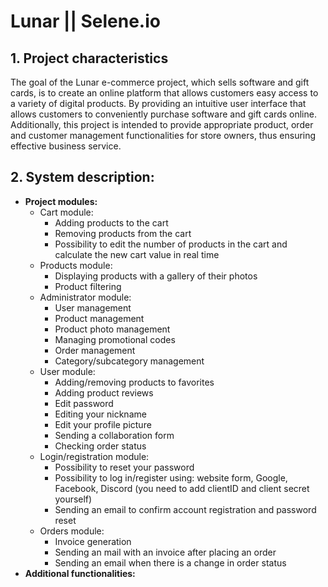 # Lunar || Selene.io
## 1. Project characteristics
The goal of the Lunar e-commerce project, which sells software and gift cards, is to create an online platform that allows customers easy access to a variety of digital products. By providing an intuitive user interface that allows customers to conveniently purchase software and gift cards online. Additionally, this project is intended to provide appropriate product, order and customer management functionalities for store owners, thus ensuring effective business service.

## 2. System description: 
- **Project modules:**
  * Cart module:
      + Adding products to the cart
      + Removing products from the cart
      + Possibility to edit the number of products in the cart and calculate the new cart value in real time
  * Products module:
      + Displaying products with a gallery of their photos
      + Product filtering
  * Administrator module:
      + User management
      + Product management
      + Product photo management
      + Managing promotional codes
      + Order management
      + Category/subcategory management
  * User module:
       + Adding/removing products to favorites
       + Adding product reviews
       + Edit password
       + Editing your nickname
       + Edit your profile picture
       + Sending a collaboration form
       + Checking order status
  * Login/registration module:
       + Possibility to reset your password
       + Possibility to log in/register using: website form, Google, Facebook, Discord (you need to add clientID and client secret yourself)
       + Sending an email to confirm account registration and password reset
  * Orders module:
       + Invoice generation
       + Sending an mail with an invoice after placing an order
       + Sending an email when there is a change in order status
 - **Additional functionalities:**
        
